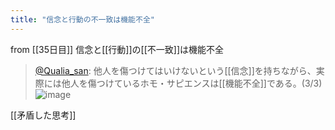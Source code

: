```yaml
---
title: "信念と行動の不一致は機能不全"
---
```


from [[35日目]]
信念と[[行動]]の[[不一致]]は機能不全
> [@Qualia_san](https://twitter.com/Qualia_san/status/1597972606782935041?s=20&t=ebHDBcxvLPkQ1oq9lsAxRw): 他人を傷つけてはいけないという[[信念]]を持ちながら、実際には他人を傷つけているホモ・サピエンスは[[機能不全]]である。(3/3)
> ![image](https://pbs.twimg.com/media/Fi0jau-akAIIgZX.png)

[[矛盾した思考]]
